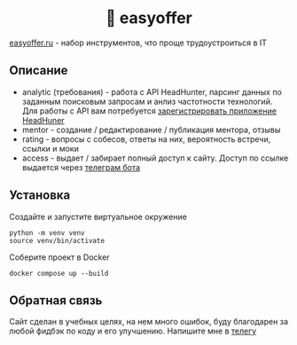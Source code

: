 <h1 align="center"> 👾 easyoffer </h1>

[easyoffer.ru](https://easyoffer.ru) - набор инструментов, что проще трудоустроиться в IT



## Описание
- analytic (требования) - работа с API HeadHunter, парсинг данных по заданным поисковым запросам и анлиз частотности технологий. Для работы с API вам потребуется [зарегистрировать приложение HeadHuner](https://dev.hh.ru/)
- mentor - создание / редактирование / публикация ментора, отзывы
- rating - вопросы с собесов, ответы на них, вероятность встречи, ссылки и моки
- access - выдает / забирает полный доступ к сайту. Доступ по ссылке выдается через [телеграм бота](https://easyoffer.ru)

## Установка
Создайте и запустите виртуальное окружение
```
python -m venv venv
source venv/bin/activate
```
Соберите проект в Docker
```
docker compose up --build
```

## Обратная связь
Сайт сделан в учебных целях, на нем много ошибок, буду благодарен за любой фидбэк по коду и его улучшению. Напишите мне в [телегу](https://t.me/kivaiko)